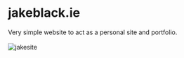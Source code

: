 # jakeblack.ie
Very simple website to act as a personal site and portfolio.
<br>
<br>
![jakesite](https://user-images.githubusercontent.com/47800618/130526661-407dd609-767b-4a8e-ae01-def4ff4b4a4d.png)

